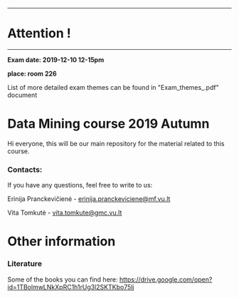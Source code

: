 
--------------------------
# Attention !

--------------------

**Exam date: 2019-12-10 12-15pm**

**place: room 226** 

List of more detailed exam themes can be found in "Exam_themes_.pdf" document 

# Data Mining course 2019 Autumn

Hi everyone, this will be our main repository for the material related to this course.


### Contacts:
If you have any questions, feel free to write to us:

Erinija Pranckevičienė - erinija.pranckeviciene@mf.vu.lt

Vita Tomkutė - vita.tomkute@gmc.vu.lt

# Other information

### Literature

Some of the books you can find here:
https://drive.google.com/open?id=1TBolmwLNkXpRC1h1rUg3l2SKTKbo75lj



